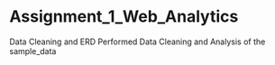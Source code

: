 # Assignment_1_Web_Analytics
Data Cleaning and ERD
Performed Data Cleaning and Analysis of the sample_data
